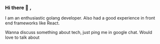 ### Hi there 👋 ,

I am an enthusiastic golang developer. Also had a good experience in front end frameworks like React. 

Wanna discuss something about tech, just ping me in google chat. Would love to talk about

<!--
**SaikiranVaddarapu-ZS/SaikiranVaddarapu-ZS** is a ✨ _special_ ✨ repository because its `README.md` (this file) appears on your GitHub profile.

Here are some ideas to get you started:

- 🔭 I’m currently working on ...
- 🌱 I’m currently learning ...
- 👯 I’m looking to collaborate on ...
- 🤔 I’m looking for help with ...
- 💬 Ask me about ...
- 📫 How to reach me: ...
- 😄 Pronouns: ...
- ⚡ Fun fact: ...
-->
